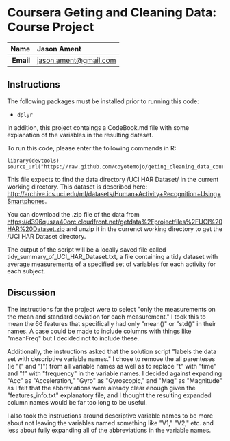 Coursera Geting and Cleaning Data: Course Project
==============================

| **Name**  | Jason Ament |
|----------:|:-------------|
| **Email** | jason.ament@gmail.com |

## Instructions ##

The following packages must be installed prior to running this code:

- `dplyr`

In addition, this project contaings a CodeBook.md file with some explanation of the variables in the resulting dataset.

To run this code, please enter the following commands in R:

```
library(devtools)
source_url("https://raw.github.com/coyotemojo/geting_cleaning_data_course_project/run_analysis.r")
```

This file expects to find the data directory /UCI HAR Dataset/ in the current working directory.  This dataset is described here:
http://archive.ics.uci.edu/ml/datasets/Human+Activity+Recognition+Using+Smartphones.

You can download the .zip file of the data from https://d396qusza40orc.cloudfront.net/getdata%2Fprojectfiles%2FUCI%20HAR%20Dataset.zip  and unzip it in the currenct working directory to get the /UCI HAR Dataset directory.

The output of the script will be a locally saved file called tidy_summary_of_UCI_HAR_Dataset.txt, a file containing a tidy dataset with average measurements of a specified set of variables for each activity for each subject.  

## Discussion ##

The instructions for the project were to select "only the measurements on the mean and standard deviation for each measurement."  I took this to mean the 66 features that specifically had only "mean()" or "std()" in their names.  A case could be made to include columns with things like "meanFreq" but I decided not to include these.

Additionally, the instructions asked that the solution script "labels the data set with descriptive variable names."  I chose to remove the all parenteses (ie "(" and ")") from all variable names as well as to replace "t" with "time" and "f" with "frequency" in the variable names.  I decided against expanding "Acc" as "Acceleration," "Gyro" as "Gyroscopic," and "Mag" as "Magnitude" as I felt that the abbreviations were already clear enough given the "features_info.txt" explanatory file, and I thought the resulting expanded column names would be far too long to be useful.  

I also took the instructions around descriptive variable names to be more about not leaving the variables named something like "V1," "V2," etc. and less about fully expanding all of the abbreviations in the variable names.

